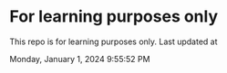 # For learning purposes only
This repo is for learning purposes only.
Last updated at

Monday, January 1, 2024 9:55:52 PM

